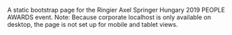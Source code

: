 A static bootstrap page for the Ringier Axel Springer Hungary 2019 PEOPLE AWARDS event.
Note: Because corporate localhost is only available on desktop, the page is not set up for mobile and tablet views.
